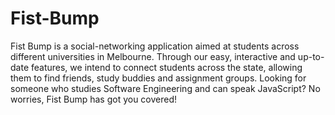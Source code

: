 # Fist-Bump
Fist Bump is a social-networking application aimed at students across different universities in Melbourne. Through our easy, interactive and up-to-date features, we intend to connect students across the state, allowing them to find friends, study buddies and assignment groups. Looking for someone who studies Software Engineering and can speak JavaScript? No worries, Fist Bump has got you covered! 
